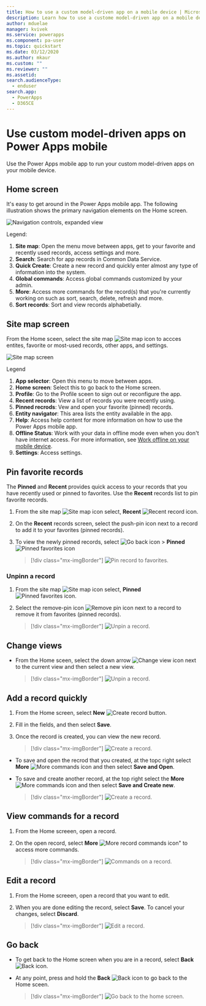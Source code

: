 ```yaml
---
title: How to use a custom model-driven app on a mobile device | Microsoft Docs
description: Learn how to use a custome model-driven app on a mobile device.
author: mduelae
manager: kvivek
ms.service: powerapps
ms.component: pa-user
ms.topic: quickstart
ms.date: 03/12/2020
ms.author: mkaur
ms.custom: ""
ms.reviewer: ""
ms.assetid: 
search.audienceType: 
  - enduser
search.app: 
  - PowerApps
  - D365CE
---
```

# Use custom model-driven apps on Power Apps mobile 

Use the Power Apps mobile app to run your custom model-driven apps on your mobile device.

## Home screen 

It's easy to get around in the Power Apps mobile app. The following illustration shows the primary navigation elements on the Home screen. 

![Navigation controls, expanded view](media/pa_mobile_main_nav_android.png "Navigation controls, expanded view")


Legend:

1. **Site map**: Open the menu move between apps, get to your favorite and recently used records, access settings and more.
2. **Search**: Search for app records in Common Data Service.
3. **Quick Create**: Create a new record and quickly enter almost any type of information into the system.
4. **Global commands**: Access global commands customized by your admin.
5. **More**: Access more commands for the record(s) that you're currently working on such as sort, search, delete, refresh and more.
6. **Sort records**: Sort and view records alphabetially.

## Site map screen

From the Home sceen, select the site map ![Site map icon](media/pa_mobile_sitemap_icon.png "Site map icon") to accces entites, favorite or most-used records, other apps, and settings.

![Site map screen](media/pa_mobile_sitemap_android.png "Site map screen")

Legend

1. **App selector**: Open this menu to move between apps.
2. **Home screen**: Select this to go back to the Home screen.
3. **Profile**: Go to the Profile sceen to sign out or reconfigure the app. 
4. **Recent records**: View a list of records you were recently using. 
5. **Pinned recrods**: Vew and open your favorite (pinned) records. 
6. **Entity navigator**: This area lists the entity available in the app.
7. **Help**: Access help content for more information on how to use the Power Apps mobile app.
8. **Offline Status**: Work with your data in offline mode even when you don't have internet access. For more information, see [Work offline on your mobile device](https://docs.microsoft.com/dynamics365/mobile-app/work-in-offline-mode).
9. **Settings**: Access settings.

## Pin favorite records

The **Pinned** and **Recent** provides quick access to your records that you have recently used or pinned to favorites. 
Use the **Recent** records list to pin favorite records.  

1. From the site map ![Site map icon](media/pa_mobile_sitemap_icon.png "Site map icon") select, **Recent** ![Recent record icon](media/pa_mobile_recent_icon.png "Recent records icon").

2. On the **Recent** records screen, select the push-pin icon next to a record to add it to your favorites (pinned records).

3. To view the newly pinned records, select ![Go back icon](media/mobile_go_back_icon.png "Go back icon") > **Pinned** ![Pinned favorites icon](media/mobile_pinned_favs_icon.png "Pinned favorites icon")


   > [!div class="mx-imgBorder"]
   > ![Pin record to favorites](media/pin_favs.gif "Pin record to favorites").

### Unpinn a record

1. From the site map ![Site map icon](media/pa_mobile_sitemap_icon.png "Site map icon") select, **Pinned** ![Pinned favorites icon](media/mobile_pinned_favs_icon.png "Pinned favorites icon").

2. Select the remove-pin icon ![Remove pin icon](media/pa_mobile_remove_pin_icon.png "Remove pin icon") next to a record to remove it from favorites (pinned records).
 
   > [!div class="mx-imgBorder"]
   > ![Unpin a record](media/unpin_favs.gif "Unpin a record").
 
## Change views

- From the Home sceen, select the down arrow ![Change view icon](media/mobile_view_selector_icon.png "Change view icon") next to the current view and then select a new view.


   > [!div class="mx-imgBorder"]
   > ![Unpin a record](media/pa_mobile_change_view.gif "Unpin a record").


## Add a record quickly

1. From the Home screen, select **New** ![Create record button](media/create-record-button.png "Create record button").
2. Fill in the fields, and then select **Save**.
3. Once the record is created, you can view the new record. 


   > [!div class="mx-imgBorder"]
   > ![Create a record](media/pamobile_add_record.gif "Create a record").


-  To save and open the recrod that you  created, at the topc right select **More** ![More commands icon](media/pa_mobile_more_commands_icon.png "More commnads icon") and then select **Save and Open**.
- To save and create another record, at the top right select the **More** ![More commands icon](media/pa_mobile_more_commands_icon.png "More commnads icon") and then select **Save and Create new**.

   > [!div class="mx-imgBorder"]
   > ![Create a record](media/pa_mobile_save_create_new.gif "Create a record").



## View commands for a record

1. From the Home screeen, open a record.
2. On the open record, select **More** ![More record commands icon"](media/access_record_commands_icon.png "More record commands icon") to access more commands.


   > [!div class="mx-imgBorder"]
   > ![Commands on a record](media/pa_mobile_view_record_commands.gif "Commands on a record").

## Edit a record

1. From the Home screeen, open a record that you want to edit. 
2. When you are done editing the record, select **Save**. To cancel your changes, select **Discard**.

   > [!div class="mx-imgBorder"]
   > ![Edit a record](media/pa_mobile_edit_record.gif "Edit a record").
   
   
## Go back 

- To get back to the Home screen when you are in a record, select **Back** ![Back icon](media/pa_mobile_back_icon.png "Back icon").
- At any point, press and hold the **Back** ![Back icon](media/pa_mobile_back_icon.png "Back icon") to go back to the Home sceen. 

   > [!div class="mx-imgBorder"]
   > ![Go back to the home screen](media/go_back_home.gif "Go back to home sceen").


